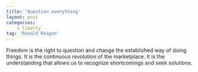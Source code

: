 ```yaml
---
title: 'Question everything'
layout: post
categories:
    - liberty
tag: 'Ronald Reagan'
---
```


Freedom is the right to question and change the established way of doing things. It is the continuous revolution of the marketplace. It is the understanding that allows us to recognize shortcomings and seek solutions.